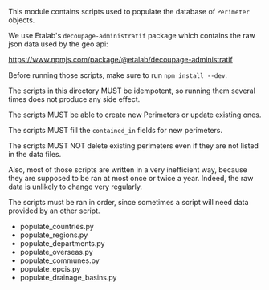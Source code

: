 This module contains scripts used to populate the database of `Perimeter`
objects.

We use Etalab's `decoupage-administratif` package which contains the raw
json data used by the geo api:

https://www.npmjs.com/package/@etalab/decoupage-administratif

Before running those scripts, make sure to run `npm install --dev`.

The scripts in this directory MUST be idempotent, so running them several times
does not produce any side effect.

The scripts MUST be able to create new Perimeters or update existing ones.

The scripts MUST fill the `contained_in` fields for new perimeters.

The scripts MUST NOT delete existing perimeters even if they are not listed
in the data files.

Also, most of those scripts are written in a very inefficient way, because
they are supposed to be ran at most once or twice a year. Indeed, the
raw data is unlikely to change very regularly.

The scripts must be ran in order, since sometimes a script will need data
provided by an other script.

 * populate_countries.py
 * populate_regions.py
 * populate_departments.py
 * populate_overseas.py
 * populate_communes.py
 * populate_epcis.py
 * populate_drainage_basins.py
